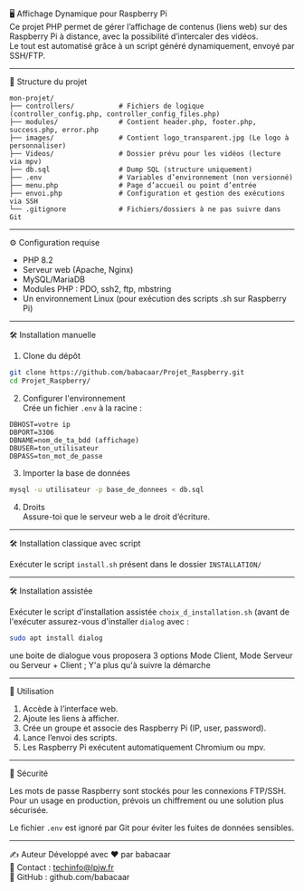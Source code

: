 🖥️ Affichage Dynamique pour Raspberry Pi  
Ce projet PHP permet de gérer l’affichage de contenus (liens web) sur des Raspberry Pi à distance, avec la possibilité d’intercaler des vidéos.  
Le tout est automatisé grâce à un script généré dynamiquement, envoyé par SSH/FTP.

_________________________________________________________________________

📁 Structure du projet

```
mon-projet/
├── controllers/           # Fichiers de logique (controller_config.php, controller_config_files.php)
├── modules/               # Contient header.php, footer.php, success.php, error.php
├── images/                # Contient logo_transparent.jpg (Le logo à personnaliser) 
├── Videos/                # Dossier prévu pour les vidéos (lecture via mpv)
├── db.sql                 # Dump SQL (structure uniquement)
├── .env                   # Variables d’environnement (non versionné)
├── menu.php               # Page d’accueil ou point d’entrée
├── envoi.php              # Configuration et gestion des exécutions via SSH 
└── .gitignore             # Fichiers/dossiers à ne pas suivre dans Git
```
_________________________________________________________________________

⚙️ Configuration requise

- PHP 8.2  
- Serveur web (Apache, Nginx)  
- MySQL/MariaDB  
- Modules PHP : PDO, ssh2, ftp, mbstring  
- Un environnement Linux (pour exécution des scripts .sh sur Raspberry Pi)  

_________________________________________________________________________

🛠️ Installation manuelle

1. Clone du dépôt

```bash
git clone https://github.com/babacaar/Projet_Raspberry.git
cd Projet_Raspberry/
```

2. Configurer l'environnement  
Crée un fichier `.env` à la racine :

```
DBHOST=votre ip
DBPORT=3306
DBNAME=nom_de_ta_bdd (affichage)
DBUSER=ton_utilisateur
DBPASS=ton_mot_de_passe
```

3. Importer la base de données

```bash
mysql -u utilisateur -p base_de_donnees < db.sql
```

4. Droits  
Assure-toi que le serveur web a le droit d’écriture.

___________________________________________________________________________________

🛠️ Installation classique avec script

Exécuter le script `install.sh` présent dans le dossier `INSTALLATION/`

_________________________________________________________________________

🛠️ Installation assistée

Exécuter le script d'installation assistée `choix_d_installation.sh` (avant de l'exécuter assurez-vous d'installer `dialog` avec :  
```bash
sudo apt install dialog
```
une boite de dialogue vous proposera 3 options Mode Client, Mode Serveur ou Serveur + Client ; Y'a plus qu'à suivre la démarche

_________________________________________________________________________

🚀 Utilisation

1. Accède à l’interface web.  
2. Ajoute les liens à afficher.  
3. Crée un groupe et associe des Raspberry Pi (IP, user, password).  
4. Lance l’envoi des scripts.  
5. Les Raspberry Pi exécutent automatiquement Chromium ou mpv.

_________________________________________________________________________

🔐 Sécurité

Les mots de passe Raspberry sont stockés pour les connexions FTP/SSH. Pour un usage en production, prévois un chiffrement ou une solution plus sécurisée.

Le fichier `.env` est ignoré par Git pour éviter les fuites de données sensibles.

_____________________________________________________________________________________________________________________________  
✍️ Auteur 
Développé avec ❤️ par babacaar  
📧 Contact : techinfo@lpjw.fr  
🔗 GitHub : github.com/babacaar
